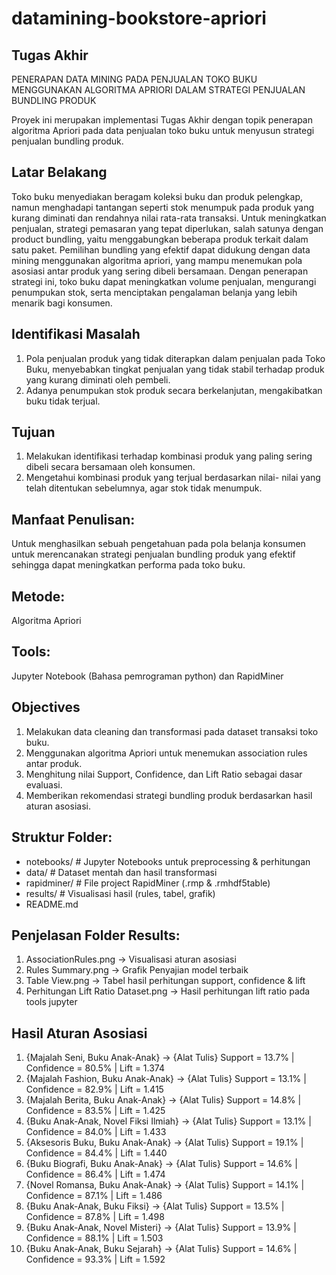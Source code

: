 # datamining-bookstore-apriori
## Tugas Akhir

PENERAPAN DATA MINING PADA PENJUALAN TOKO BUKU MENGGUNAKAN ALGORITMA APRIORI DALAM STRATEGI PENJUALAN BUNDLING PRODUK

Proyek ini merupakan implementasi Tugas Akhir dengan topik penerapan algoritma Apriori pada data penjualan toko buku untuk menyusun strategi penjualan bundling produk.


## Latar Belakang

Toko buku menyediakan beragam koleksi buku dan produk pelengkap, namun menghadapi tantangan seperti stok menumpuk pada produk yang kurang diminati dan rendahnya nilai rata-rata transaksi. Untuk meningkatkan penjualan, strategi pemasaran yang tepat diperlukan, salah satunya dengan product bundling, yaitu menggabungkan beberapa produk terkait dalam satu paket. Pemilihan bundling yang efektif dapat didukung dengan data mining menggunakan algoritma apriori, yang mampu menemukan pola asosiasi antar produk yang sering dibeli bersamaan. Dengan penerapan strategi ini, toko buku dapat meningkatkan volume penjualan, mengurangi penumpukan stok, serta menciptakan pengalaman belanja yang lebih menarik bagi konsumen.

## Identifikasi Masalah
1) Pola penjualan produk yang tidak diterapkan dalam penjualan pada Toko Buku, menyebabkan tingkat penjualan yang tidak stabil terhadap produk yang kurang diminati oleh pembeli.
2) Adanya penumpukan stok produk secara berkelanjutan, mengakibatkan buku tidak terjual.

## Tujuan
1) Melakukan identifikasi terhadap kombinasi produk yang paling sering dibeli secara bersamaan oleh konsumen.
2) Mengetahui kombinasi produk yang terjual berdasarkan nilai- nilai yang telah ditentukan sebelumnya, agar stok tidak menumpuk.

## Manfaat Penulisan:
Untuk menghasilkan sebuah pengetahuan pada pola belanja konsumen untuk merencanakan strategi penjualan bundling produk yang efektif sehingga dapat meningkatkan performa pada toko buku.

## Metode: 
Algoritma Apriori

## Tools:
Jupyter Notebook (Bahasa pemrograman python) dan RapidMiner

## Objectives
1) Melakukan data cleaning dan transformasi pada dataset transaksi toko buku.
2) Menggunakan algoritma Apriori untuk menemukan association rules antar produk.
3) Menghitung nilai Support, Confidence, dan Lift Ratio sebagai dasar evaluasi.
4) Memberikan rekomendasi strategi bundling produk berdasarkan hasil aturan asosiasi.

## Struktur Folder: 
- notebooks/      # Jupyter Notebooks untuk preprocessing & perhitungan
- data/           # Dataset mentah dan hasil transformasi
- rapidminer/     # File project RapidMiner (.rmp & .rmhdf5table)
- results/        # Visualisasi hasil (rules, tabel, grafik)
- README.md

## Penjelasan Folder Results: 
1) AssociationRules.png → Visualisasi aturan asosiasi
2) Rules Summary.png → Grafik Penyajian model terbaik
3) Table View.png → Tabel hasil perhitungan support, confidence & lift
4) Perhitungan Lift Ratio Dataset.png → Hasil perhitungan lift ratio pada tools jupyter

## Hasil Aturan Asosiasi
1) {Majalah Seni, Buku Anak-Anak} → {Alat Tulis}
Support = 13.7% | Confidence = 80.5% | Lift = 1.374
2) {Majalah Fashion, Buku Anak-Anak} → {Alat Tulis}
Support = 13.1% | Confidence = 82.9% | Lift = 1.415
3) {Majalah Berita, Buku Anak-Anak} → {Alat Tulis}
Support = 14.8% | Confidence = 83.5% | Lift = 1.425
4) {Buku Anak-Anak, Novel Fiksi Ilmiah} → {Alat Tulis}
Support = 13.1% | Confidence = 84.0% | Lift = 1.433
5) {Aksesoris Buku, Buku Anak-Anak} → {Alat Tulis}
Support = 19.1% | Confidence = 84.4% | Lift = 1.440
6) {Buku Biografi, Buku Anak-Anak} → {Alat Tulis}
Support = 14.6% | Confidence = 86.4% | Lift = 1.474
7) {Novel Romansa, Buku Anak-Anak} → {Alat Tulis}
Support = 14.1% | Confidence = 87.1% | Lift = 1.486
8) {Buku Anak-Anak, Buku Fiksi} → {Alat Tulis}
Support = 13.5% | Confidence = 87.8% | Lift = 1.498
9) {Buku Anak-Anak, Novel Misteri} → {Alat Tulis}
Support = 13.9% | Confidence = 88.1% | Lift = 1.503
10) {Buku Anak-Anak, Buku Sejarah} → {Alat Tulis}
Support = 14.6% | Confidence = 93.3% | Lift = 1.592
